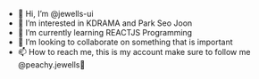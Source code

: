 - 👋 Hi, I’m @jewells-ui
- 👀 I’m interested in KDRAMA and Park Seo Joon
- 🌱 I’m currently learning REACTJS Programming
- 💞️ I’m looking to collaborate on something that is important
- 📫 How to reach me, this is my account make sure to follow me @peachy.jewells🍑

<!---
jewells-ui/jewells-ui is a ✨ special ✨ repository because its `README.md` (this file) appears on your GitHub profile.
You can click the Preview link to take a look at your changes.
--->
